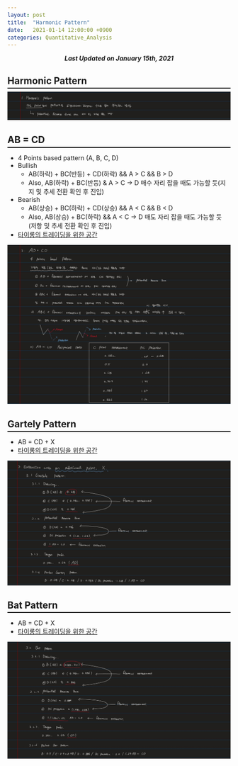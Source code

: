 ```yaml
---
layout: post
title:  "Harmonic Pattern"
date:   2021-01-14 12:00:00 +0900
categories: Quantitative_Analysis
---
```


<div style="text-align: center"><i><b>Last Updated on January 15th, 2021</b></i></div>

## Harmonic Pattern
<hr style="height: 2px; border:none; margin-top: -1em; margin-bottom:0.5em; padding: 0; background:black">

<img src="/img/harmonic.JPG">   

## AB = CD
<hr style="height: 2px; border:none; margin-top: -1em; margin-bottom:0.5em; padding: 0; background:black">

* 4 Points based pattern (A, B, C, D)
* Bullish
    * AB(하락) + BC(반등) + CD(하락) && A > C && B > D
    * Also, AB(하락) + BC(반등) & A > C &rarr; D 매수 자리 잡을 때도 가능할 듯(지지 및 추세 전환 확인 후 진입)
* Bearish
    * AB(상승) + BC(하락) + CD(상승) && A < C && B < D
    * Also, AB(상승) + BC(하락) && A < C &rarr; D 매도 자리 잡을 때도 가능할 듯 (저항 및 추세 전환 확인 후 진입)
* [타이롱의 트레이딩을 위한 공간](https://tailong.tistory.com/11)   

<img src="/img/abcd.JPG">   

## Gartely Pattern
<hr style="height: 2px; border:none; margin-top: -1em; margin-bottom:0.5em; padding: 0; background:black">

* AB = CD + X 
* [타이롱의 트레이딩을 위한 공간](https://tailong.tistory.com/40)  

<img src="/img/gartely_pattern.JPG">   

## Bat Pattern
<hr style="height: 2px; border:none; margin-top: -1em; margin-bottom:0.5em; padding: 0; background:black">

* AB = CD + X 
* [타이롱의 트레이딩을 위한 공간](https://tailong.tistory.com/34)  

<img src="/img/bat_pattern.JPG">   